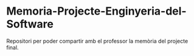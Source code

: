 # Memoria-Projecte-Enginyeria-del-Software
Repositori per poder compartir amb el professor la memòria del projecte final.
